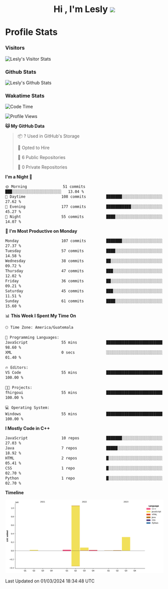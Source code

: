 <h1 align="center">Hi , I'm Lesly <img src="https://media.giphy.com/media/hvRJCLFzcasrR4ia7z/giphy.gif" width="28"></h1>


# Profile Stats

### Visitors
![Lesly's Visitor Stats](https://komarev.com/ghpvc/?username=leslycarrascoj&color=blue&style=for-the-badge&label=VIEWS)

### Github Stats
![Lesly's  Github Stats](https://github-readme-stats.vercel.app/api?username=leslycarrascoj&hide=contribs,issues,stars&count_private=true&include_all_commits=true&show_icons=true&theme=tokyonight)

### Wakatime Stats

<!--START_SECTION:waka-->
![Code Time](http://img.shields.io/badge/Code%20Time-772%20hrs%2028%20mins-blue)

![Profile Views](http://img.shields.io/badge/Profile%20Views-0-blue)

**🐱 My GitHub Data** 

> 📦 ? Used in GitHub's Storage 
 > 
> 💼 Opted to Hire
 > 
> 📜 6 Public Repositories 
 > 
> 🔑 0 Private Repositories 
 > 
**I'm a Night 🦉** 

```text
🌞 Morning                51 commits          ███░░░░░░░░░░░░░░░░░░░░░░   13.04 % 
🌆 Daytime                108 commits         ███████░░░░░░░░░░░░░░░░░░   27.62 % 
🌃 Evening                177 commits         ███████████░░░░░░░░░░░░░░   45.27 % 
🌙 Night                  55 commits          ████░░░░░░░░░░░░░░░░░░░░░   14.07 % 
```
📅 **I'm Most Productive on Monday** 

```text
Monday                   107 commits         ███████░░░░░░░░░░░░░░░░░░   27.37 % 
Tuesday                  57 commits          ████░░░░░░░░░░░░░░░░░░░░░   14.58 % 
Wednesday                38 commits          ██░░░░░░░░░░░░░░░░░░░░░░░   09.72 % 
Thursday                 47 commits          ███░░░░░░░░░░░░░░░░░░░░░░   12.02 % 
Friday                   36 commits          ██░░░░░░░░░░░░░░░░░░░░░░░   09.21 % 
Saturday                 45 commits          ███░░░░░░░░░░░░░░░░░░░░░░   11.51 % 
Sunday                   61 commits          ████░░░░░░░░░░░░░░░░░░░░░   15.60 % 
```


📊 **This Week I Spent My Time On** 

```text
🕑︎ Time Zone: America/Guatemala

💬 Programming Languages: 
JavaScript               55 mins             █████████████████████████   98.60 % 
XML                      0 secs              ░░░░░░░░░░░░░░░░░░░░░░░░░   01.40 % 

🔥 Editors: 
VS Code                  55 mins             █████████████████████████   100.00 % 

🐱‍💻 Projects: 
fhirgoui                 55 mins             █████████████████████████   100.00 % 

💻 Operating System: 
Windows                  55 mins             █████████████████████████   100.00 % 
```

**I Mostly Code in C++** 

```text
JavaScript               10 repos            ███████░░░░░░░░░░░░░░░░░░   27.03 % 
Java                     7 repos             █████░░░░░░░░░░░░░░░░░░░░   18.92 % 
HTML                     2 repos             █░░░░░░░░░░░░░░░░░░░░░░░░   05.41 % 
CSS                      1 repo              █░░░░░░░░░░░░░░░░░░░░░░░░   02.70 % 
Python                   1 repo              █░░░░░░░░░░░░░░░░░░░░░░░░   02.70 % 
```



**Timeline**

![Lines of Code chart](https://raw.githubusercontent.com/leslycarrascoj/leslycarrascoj/main/assets/bar_graph.png)


 Last Updated on 01/03/2024 18:34:48 UTC
<!--END_SECTION:waka-->

